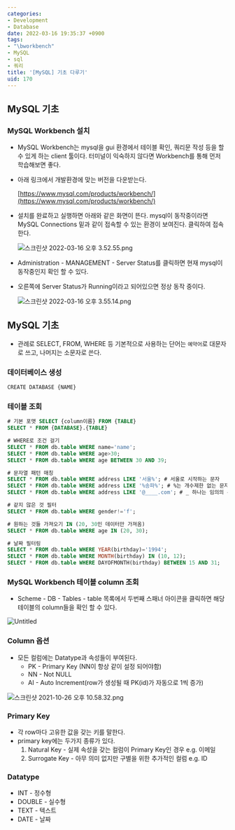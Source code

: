 ```yaml
---
categories:
- Development
- Database
date: 2022-03-16 19:35:37 +0900
tags:
- "\bworkbench"
- MySQL
- sql
- 쿼리
title: '[MySQL] 기초 다루기'
uid: 170
---
```


## MySQL 기초

### MySQL Workbench 설치

- MySQL Workbench는 mysql을 gui 환경에서 테이블 확인, 쿼리문 작성 등을 할 수 있게 하는 client 툴이다. 터미널이 익숙하지 않다면 Workbench를 통해 먼저 학습해보면 좋다.
- 아래 링크에서 개발환경에 맞는 버전을 다운받는다.
    
    [https://www.mysql.com/products/workbench/](https://www.mysql.com/products/workbench/)
    
- 설치를 완료하고 실행하면 아래와 같은 화면이 뜬다. mysql이 동작중이라면 MySQL Connections 밑과 같이 접속할 수 있는 환경이 보여진다. 클릭하여 접속한다.
    
    ![스크린샷 2022-03-16 오후 3.52.55.png](https://i.imgur.com/O3HvdB6.png)
    
- Administration - MANAGEMENT - Server Status를 클릭하면 현재 mysql이 동작중인지 확인 할 수 있다.
- 오른쪽에 Server Status가 Running이라고 되어있으면 정상 동작 중이다.
    
    ![스크린샷 2022-03-16 오후 3.55.14.png](https://i.imgur.com/Ql7glFI.png)
    

## MySQL 기초

- 관례로 SELECT, FROM, WHERE 등 기본적으로 사용하는 단어는 `예약어`로  대문자로 쓰고, 나머지는 소문자로 쓴다.

### 데이터베이스 생성

```bash
CREATE DATABASE {NAME}
```

### 테이블 조회

```sql
# 기본 포맷 SELECT {column이름} FROM {TABLE}
SELECT * FROM {DATABASE}.{TABLE}

# WHERE로 조건 걸기
SELECT * FROM db.table WHERE name='name';
SELECT * FROM db.table WHERE age>30; 
SELECT * FROM db.table WHERE age BETWEEN 30 AND 39;

# 문자열 패턴 매칭
SELECT * FROM db.table WHERE address LIKE '서울%'; # 서울로 시작하는 문자
SELECT * FROM db.table WHERE address LIKE '%송파%'; # %는 개수제한 없는 문자
SELECT * FROM db.table WHERE address LIKE '@____.com'; # _ 하나는 임의의 문자 하나

# 같지 않은 것 필터
SELECT * FROM db.table WHERE gender!='f';

# 원하는 것들 가져오기 IN (20, 30인 데이터만 가져옴)
SELECT * FROM db.table WHERE age IN (20, 30);

# 날짜 필터링
SELECT * FROM db.table WHERE YEAR(birthday)='1994';
SELECT * FROM db.table WHERE MONTH(birthday) IN (10, 12);
SELECT * FROM db.table WHERE DAYOFMONTH(birthday) BETWEEN 15 AND 31;

```

### MySQL Workbench 테이블 column 조회

- Scheme - DB - Tables - table 목록에서 두번째 스패너 아이콘을 클릭하면 해당 테이블의 column들을 확인 할 수 있다.

![Untitled](https://i.imgur.com/8u9prlT.png)

### Column 옵션

- 모든 컬럼에는 Datatype과 속성들이 부여된다.
    - PK - Primary Key (NN이 항상 같이 설정 되어야함)
    - NN - Not NULL
    - AI - Auto Increment(row가 생성될 때 PK(id)가 자동으로 1씩 증가)

![스크린샷 2021-10-26 오후 10.58.32.png](https://i.imgur.com/jhRftYf.png)

### Primary Key

- 각 row마다 고유한 값을 갖는 키를 말한다.
- primary key에는 두가지 종류가 있다.
    1. Natural Key - 실제 속성을 갖는 컬럼이 Primary Key인 경우 e.g. 이메일
    2. Surrogate Key - 아무 의미 없지만 구별을 위한 추가적인 컬럼 e.g. ID

### Datatype

- INT - 정수형
- DOUBLE - 실수형
- TEXT - 텍스트
- DATE - 날짜